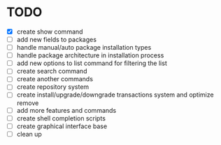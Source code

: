 
# TODO

- [x] create show command
- [ ] add new fields to packages
- [ ] handle manual/auto package installation types
- [ ] handle package architecture in installation process
- [ ] add new options to list command for filtering the list
- [ ] create search command
- [ ] create another commands
- [ ] create repository system
- [ ] create install/upgrade/downgrade transactions system and optimize remove
- [ ] add more features and commands
- [ ] create shell completion scripts
- [ ] create graphical interface base
- [ ] clean up
